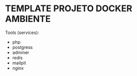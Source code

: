 # TEMPLATE PROJETO DOCKER AMBIENTE
Tools (services):
- php
- postgress
- adminer
- redis
- mailpit
- nginx